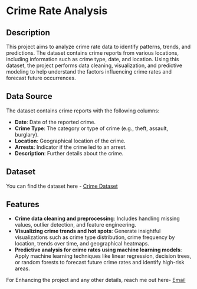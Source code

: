 # Crime Rate Analysis

## Description

This project aims to analyze crime rate data to identify patterns, trends, and predictions. The dataset contains crime reports from various locations, including information such as crime type, date, and location. Using this dataset, the project performs data cleaning, visualization, and predictive modeling to help understand the factors influencing crime rates and forecast future occurrences.

## Data Source

The dataset contains crime reports with the following columns:

- **Date**: Date of the reported crime.
- **Crime Type**: The category or type of crime (e.g., theft, assault, burglary).
- **Location**: Geographical location of the crime.
- **Arrests**: Indicator if the crime led to an arrest.
- **Description**: Further details about the crime.


## Dataset
You can find the dataset here - <a href=https://data.world/rajanand/crime-in-india >Crime Dataset</a>

## Features

- **Crime data cleaning and preprocessing**: Includes handling missing values, outlier detection, and feature engineering.
- **Visualizing crime trends and hot spots**: Generate insightful visualizations such as crime type distribution, crime frequency by location, trends over time, and geographical heatmaps.
- **Predictive analysis for crime rates using machine learning models**: Apply machine learning techniques like linear regression, decision trees, or random forests to forecast future crime rates and identify high-risk areas.

For Enhancing the project and any other details, reach me out here- <a href=yuvasree.t9@gmail.com>Email</a>
